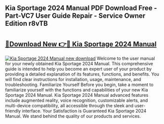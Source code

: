 ## Kia Sportage 2024 Manual PDF Download Free - Part-VC7 User Guide Repair - Service Owner Edition r8vTB

# <h2><a href="http://bc98144.oget.top/?id=Kia+Sportage+2024+Manual">🔗Download New 👉🔴 Kia Sportage 2024 Manual</a></h2>

[![Kia Sportage 2024 Manual new download](https://i.imgur.com/5g1atiW.png)](http://bc98144.oget.top/?id=Kia+Sportage+2024+Manual)
Welcome to the user manual for your newly obtained Kia Sportage 2024 Manual. This comprehensive guide is intended to help you become an expert user of your product by providing a detailed explanation of its features, functions, and benefits. You will find clear instructions for installation, usage, maintenance, and troubleshooting. Familiarize Yourself Before you begin, take a moment to familiarize yourself with the functions and capabilities of your new Kia Sportage 2024 Manual. Kia Sportage 2024 Manual advanced features include augmented reality, voice recognition, customizable alerts, and multi-device compatibility, all accessible through the sleek and user-friendly interface. Your Satisfaction is Guaranteed Kia Sportage 2024 Manual. We stand behind the quality of our products and services.
